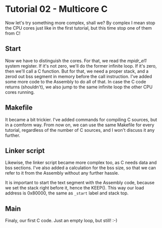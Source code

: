 Tutorial 02 - Multicore C
=========================

Now let's try something more complex, shall we? By complex I mean stop the CPU cores just like in the first tutorial,
but this time stop one of them from C!

Start
-----

Now we have to distinguish the cores. For that, we read the *mpidr_el1* system register. If it's not zero, we'll
do the former infinite loop. If it's zero, then we'll call a C function. But for that, we need a proper stack, and a
zerod out bss segment in memory before the call instruction. I've added some more code to the Assembly to do all of
that. In case the C code returns (shouldn't), we also jump to the same infinite loop the other CPU cores running.

Makefile
--------

It became a bit trickier. I've added commands for compiling C sources, but in a comform way. From now on, we
can use the same Makefile for every tutorial, regardless of the number of C sources, and I won't discuss it any
further.

Linker script
-------------

Likewise, the linker script became more complex too, as C needs data and bss sections. I've also added a calculation
for the bss size, so that we can refer to it from the Assembly without any further hassle.

It is important to start the text segment with the Assembly code, because we set the stack right before it, hence
the KEEP(). This way our load address is 0x80000, the same as `_start` label and stack top.

Main
----

Finaly, our first C code. Just an empty loop, but still! :-)
